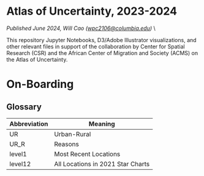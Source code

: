 # Atlas of Uncertainty, 2023-2024
*Published June 2024, Will Cao (wpc2106@columbia.edu)* \

This repository Jupyter Notebooks, D3/Adobe Illustrator visualizations, and other relevant files in support of the collaboration by Center for Spatial Research (CSR) and the African Center of Migration and Society (ACMS) on the Atlas of Uncertainty.

# On-Boarding
## Glossary
Abbreviation | Meaning
--- | ---
UR        | Urban-Rural
UR_R      | Reasons 
level1    | Most Recent Locations
level12   | All Locations in 2021 Star Charts
